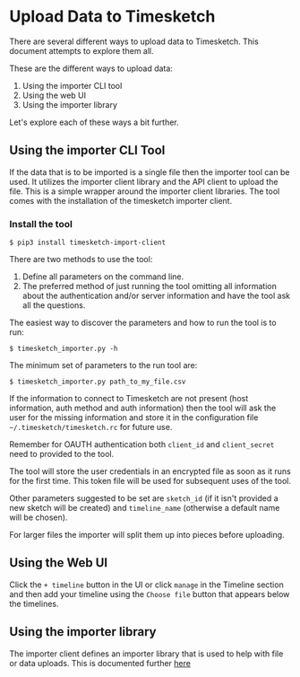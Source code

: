 # Upload Data to Timesketch

There are several different ways to upload data to Timesketch. This document
attempts to explore them all.

These are the different ways to upload data:

1. Using the importer CLI tool
2. Using the web UI
3. Using the importer library

Let's explore each of these ways a bit further.

## Using the importer CLI Tool

If the data that is to be imported is a single file then the importer tool
can be used. It utilizes the importer client library and the API client to upload
the file. This is a simple wrapper around the importer client libraries. The tool comes
with the installation of the timesketch importer client.

### Install the tool

```shell
$ pip3 install timesketch-import-client
```

There are two methods to use the tool:

1. Define all parameters on the command line.
2. The preferred method of just running the tool omitting all information about the 
authentication and/or server information and have the tool ask all the questions.

The easiest way to discover the parameters and how to run the tool is to run:

```shell
$ timesketch_importer.py -h
```

The minimum set of parameters to the run tool are:

```shell
$ timesketch_importer.py path_to_my_file.csv
```

If the information to connect to Timesketch are not present (host information,
auth method and auth information) then the tool will ask the user for the missing
information and store it in the configuration file `~/.timesketch/timesketch.rc`
for future use.

Remember for OAUTH authentication both `client_id` and `client_secret` need to
provided to the tool.

The tool will store the user credentials in an encrypted file as soon as it
runs for the first time. This token file will be used for subsequent uses
of the tool.

Other parameters suggested to be set are `sketch_id` (if it isn't provided a
new sketch will be created) and `timeline_name` (otherwise a default name
will be chosen).

For larger files the importer will split them up into pieces before uploading.

## Using the Web UI

Click the `+ timeline` button in the UI or click `manage` in the Timeline
section and then add your timeline using the `Choose file` button that
appears below the timelines.

## Using the importer library

The importer client defines an importer library that is used to help with
file or data uploads. This is documented further
[here](/docs/UploadDataViaAPI.md)

